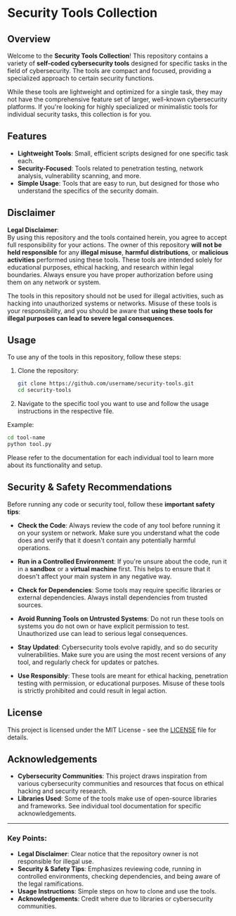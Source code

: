 # Security Tools Collection

## Overview

Welcome to the **Security Tools Collection**! This repository contains a variety of **self-coded cybersecurity tools** designed for specific tasks in the field of cybersecurity. The tools are compact and focused, providing a specialized approach to certain security functions.

While these tools are lightweight and optimized for a single task, they may not have the comprehensive feature set of larger, well-known cybersecurity platforms. If you're looking for highly specialized or minimalistic tools for individual security tasks, this collection is for you.

## Features

- **Lightweight Tools**: Small, efficient scripts designed for one specific task each.
- **Security-Focused**: Tools related to penetration testing, network analysis, vulnerability scanning, and more.
- **Simple Usage**: Tools that are easy to run, but designed for those who understand the specifics of the security domain.
  
## Disclaimer

**Legal Disclaimer**:  
By using this repository and the tools contained herein, you agree to accept full responsibility for your actions. The owner of this repository **will not be held responsible** for any **illegal misuse**, **harmful distributions**, or **malicious activities** performed using these tools. These tools are intended solely for educational purposes, ethical hacking, and research within legal boundaries. Always ensure you have proper authorization before using them on any network or system.

The tools in this repository should not be used for illegal activities, such as hacking into unauthorized systems or networks. Misuse of these tools is your responsibility, and you should be aware that **using these tools for illegal purposes can lead to severe legal consequences**.

## Usage

To use any of the tools in this repository, follow these steps:

1. Clone the repository:
    ```bash
    git clone https://github.com/username/security-tools.git
    cd security-tools
    ```

2. Navigate to the specific tool you want to use and follow the usage instructions in the respective file.

Example:
```bash
cd tool-name
python tool.py
```

Please refer to the documentation for each individual tool to learn more about its functionality and setup.

## Security & Safety Recommendations

Before running any code or security tool, follow these **important safety tips**:

- **Check the Code**: Always review the code of any tool before running it on your system or network. Make sure you understand what the code does and verify that it doesn't contain any potentially harmful operations.
  
- **Run in a Controlled Environment**: If you're unsure about the code, run it in a **sandbox** or a **virtual machine** first. This helps to ensure that it doesn't affect your main system in any negative way.
  
- **Check for Dependencies**: Some tools may require specific libraries or external dependencies. Always install dependencies from trusted sources. 

- **Avoid Running Tools on Untrusted Systems**: Do not run these tools on systems you do not own or have explicit permission to test. Unauthorized use can lead to serious legal consequences.
  
- **Stay Updated**: Cybersecurity tools evolve rapidly, and so do security vulnerabilities. Make sure you are using the most recent versions of any tool, and regularly check for updates or patches.

- **Use Responsibly**: These tools are meant for ethical hacking, penetration testing with permission, or educational purposes. Misuse of these tools is strictly prohibited and could result in legal action.

## License

This project is licensed under the MIT License - see the [LICENSE](LICENSE) file for details.

## Acknowledgements

- **Cybersecurity Communities**: This project draws inspiration from various cybersecurity communities and resources that focus on ethical hacking and security research.
- **Libraries Used**: Some of the tools make use of open-source libraries and frameworks. See individual tool documentation for specific acknowledgements.

---

### Key Points:
- **Legal Disclaimer**: Clear notice that the repository owner is not responsible for illegal use.
- **Security & Safety Tips**: Emphasizes reviewing code, running in controlled environments, checking dependencies, and being aware of the legal ramifications.
- **Usage Instructions**: Simple steps on how to clone and use the tools.
- **Acknowledgements**: Credit where due to libraries or cybersecurity communities.